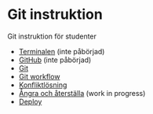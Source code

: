 # Git instruktion
Git instruktion för studenter

+ [Terminalen](terminalen.md) (inte påbörjad)
+ [GitHub](github.md) (inte påbörjad)
+ [Git](git.md)
+ [Git workflow](git-workflow.md)
+ [Konfliktlösning](git-merge.md)
+ [Ångra och återställa](git-undo.md) (work in progress)
+ [Deploy](deploy.md)
